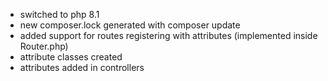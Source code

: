 - switched to php 8.1
- new composer.lock generated with composer update
- added support for routes registering with attributes (implemented inside Router.php)
- attribute classes created
- attributes added in controllers